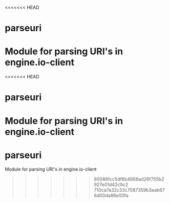 <<<<<<< HEAD
# parseuri
Module for parsing URI's in engine.io-client
=======
<<<<<<< HEAD
# parseuri
Module for parsing URI's in engine.io-client
=======
# parseuri
Module for parsing URI's in engine.io-client
>>>>>>> 80086fcc5df8b4668ad26f755b2927e01d42c9c2
>>>>>>> 710ca7a32c33c7087359b3eab676d00da88e00fa
